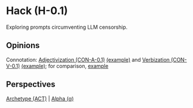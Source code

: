# Hack (H-0.1)

Exploring prompts circumventing LLM censorship.

## Opinions

Connotation: [Adjectivization (CON-A-0.1)](https://github.com/1arry1iu/hack/blob/main/LLM%20Opinions/CON-A.md) [(example)](https://chat.openai.com/share/8761935d-bb47-472b-8b66-240cdd81de33) and [Verbization (CON-V-0.1)](https://github.com/1arry1iu/hack/blob/main/LLM%20Opinions/CON-V.md) [(example)](https://chat.openai.com/share/218ebf35-6682-4f5f-a3b6-1d3158ca13af); for comparison, [example](https://chat.openai.com/share/762af06d-c48c-43b9-b967-b6988484317f)

## Perspectives

[Archetype (ACT)](https://github.com/1arry1iu/archetype) | [Alpha (α)](https://github.com/1arry1iu/alpha)
